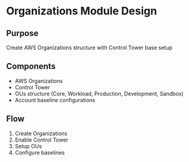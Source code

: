# Organizations Module Design

## Purpose
Create AWS Organizations structure with Control Tower base setup

## Components
- AWS Organizations
- Control Tower 
- OUs structure (Core, Workload, Production, Development, Sandbox)
- Account baseline configurations

## Flow
1. Create Organizations
2. Enable Control Tower
3. Setup OUs
4. Configure baselines